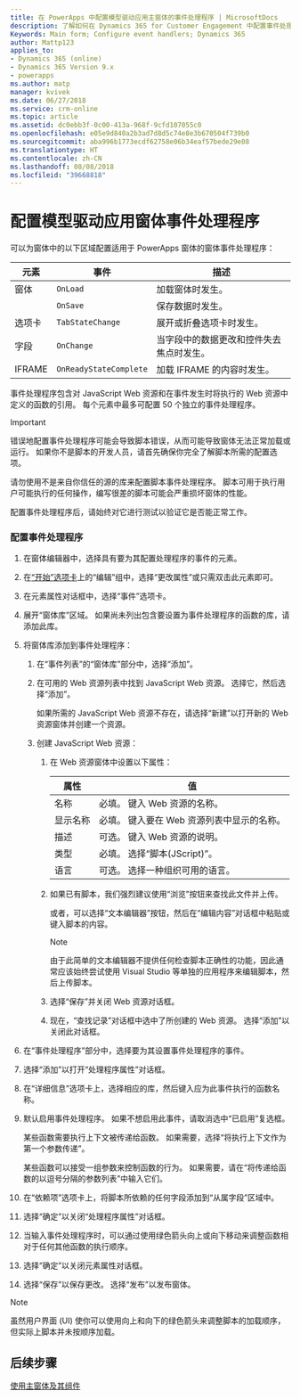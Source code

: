 ```yaml
---
title: 在 PowerApps 中配置模型驱动应用主窗体的事件处理程序 | MicrosoftDocs
description: 了解如何在 Dynamics 365 for Customer Engagement 中配置事件处理程序
Keywords: Main form; Configure event handlers; Dynamics 365
author: Mattp123
applies_to:
- Dynamics 365 (online)
- Dynamics 365 Version 9.x
- powerapps
ms.author: matp
manager: kvivek
ms.date: 06/27/2018
ms.service: crm-online
ms.topic: article
ms.assetid: dc0ebb3f-0c00-413a-968f-9cfd107055c0
ms.openlocfilehash: e05e9d840a2b3ad7d8d5c74e8e3b670504f739b0
ms.sourcegitcommit: aba996b1773ecdf62758e06b34eaf57bede29e08
ms.translationtype: HT
ms.contentlocale: zh-CN
ms.lasthandoff: 08/08/2018
ms.locfileid: "39668818"
---
```

# <a name="configure-model-driven-app-form-event-handlers"></a>配置模型驱动应用窗体事件处理程序

 可以为窗体中的以下区域配置适用于 PowerApps 窗体的窗体事件处理程序：  
  
|元素|事件|描述|  
|-------------|-----------|-----------------|  
|窗体|`OnLoad`|加载窗体时发生。|  
||`OnSave`|保存数据时发生。|  
|选项卡|`TabStateChange`|展开或折叠选项卡时发生。|  
|字段|`OnChange`|当字段中的数据更改和控件失去焦点时发生。|  
|IFRAME|`OnReadyStateComplete`|加载 IFRAME 的内容时发生。|  
  
 事件处理程序包含对 JavaScript Web 资源和在事件发生时将执行的 Web 资源中定义的函数的引用。 每个元素中最多可配置 50 个独立的事件处理程序。  
  
> [!IMPORTANT]
>  错误地配置事件处理程序可能会导致脚本错误，从而可能导致窗体无法正常加载或运行。 如果你不是脚本的开发人员，请首先确保你完全了解脚本所需的配置选项。  
>   
>  请勿使用不是来自你信任的源的库来配置脚本事件处理程序。 脚本可用于执行用户可能执行的任何操作，编写很差的脚本可能会严重损坏窗体的性能。  
>   
>  配置事件处理程序后，请始终对它进行测试以验证它是否能正常工作。  
  
### <a name="to-configure-an-event-handler"></a>配置事件处理程序 
  
1.  在窗体编辑器中，选择具有要为其配置处理程序的事件的元素。  
  
2.  在[“开始”选项卡](form-editor-user-interface-legacy.md#home-tab)上的“编辑”组中，选择“更改属性”或只需双击此元素即可。  
  
3.  在元素属性对话框中，选择“事件”选项卡。  
  
4.  展开“窗体库”区域。 如果尚未列出包含要设置为事件处理程序的函数的库，请添加此库。  
  
5.  将窗体库添加到事件处理程序：  
    1.  在“事件列表”的“窗体库”部分中，选择“添加”。  
  
    2.  在可用的 Web 资源列表中找到 JavaScript Web 资源。 选择它，然后选择“添加”。  
  
         如果所需的 JavaScript Web 资源不存在，请选择“新建”以打开新的 Web 资源窗体并创建一个资源。  
  
    3.  创建 JavaScript Web 资源：  
        1.  在 Web 资源窗体中设置以下属性：  
  
            |属性|值|  
            |--------------|-----------|  
            |名称|必填。 键入 Web 资源的名称。|  
            |显示名称|必填。 键入要在 Web 资源列表中显示的名称。|  
            |描述|可选。 键入 Web 资源的说明。|  
            |类型|必填。 选择“脚本(JScript)”。|  
            |语言|可选。 选择一种组织可用的语言。|  
  
        2.  如果已有脚本，我们强烈建议使用“浏览”按钮来查找此文件并上传。  
  
             或者，可以选择“文本编辑器”按钮，然后在“编辑内容”对话框中粘贴或键入脚本的内容。  
  
            > [!NOTE]
            >  由于此简单的文本编辑器不提供任何检查脚本正确性的功能，因此通常应该始终尝试使用 Visual Studio 等单独的应用程序来编辑脚本，然后上传脚本。  
  
        3.  选择“保存”并关闭 Web 资源对话框。  
  
        4.  现在，“查找记录”对话框中选中了所创建的 Web 资源。 选择“添加”以关闭此对话框。  
6.  在“事件处理程序”部分中，选择要为其设置事件处理程序的事件。  
  
7.  选择“添加”以打开“处理程序属性”对话框。  
  
8. 在“详细信息”选项卡上，选择相应的库，然后键入应为此事件执行的函数名称。  
  
9. 默认启用事件处理程序。 如果不想启用此事件，请取消选中“已启用”复选框。  
  
     某些函数需要执行上下文被传递给函数。 如果需要，选择“将执行上下文作为第一个参数传递”。  
  
     某些函数可以接受一组参数来控制函数的行为。 如果需要，请在“将传递给函数的以逗号分隔的参数列表”中输入它们。  
  
10. 在“依赖项”选项卡上，将脚本所依赖的任何字段添加到“从属字段”区域中。  
  
11. 选择“确定”以关闭“处理程序属性”对话框。  
  
12. 当输入事件处理程序时，可以通过使用绿色箭头向上或向下移动来调整函数相对于任何其他函数的执行顺序。  
  
13. 选择“确定”以关闭元素属性对话框。  
  
14. 选择“保存”以保存更改。 选择“发布”以发布窗体。  
  
> [!NOTE]
>  虽然用户界面 (UI) 使你可以使用向上和向下的绿色箭头来调整脚本的加载顺序，但实际上脚本并未按顺序加载。   

## <a name="next-steps"></a>后续步骤

[使用主窗体及其组件](use-main-form-and-components.md)
